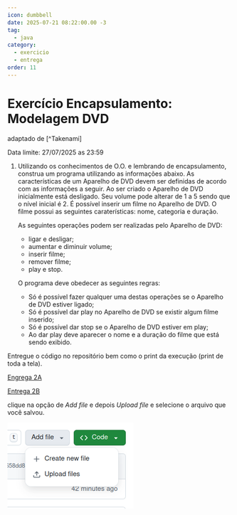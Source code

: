 ```yaml
---
icon: dumbbell
date: 2025-07-21 08:22:00.00 -3
tag:
  - java
category:
  - exercicio
  - entrega
order: 11
---
```


# Exercício Encapsulamento: Modelagem DVD

adaptado de [^Takenami]

Data limite: 27/07/2025 as 23:59


1. Utilizando os conhecimentos de O.O. e lembrando de encapsulamento, construa um programa utilizando as informações abaixo. As características de um Aparelho de DVD devem ser definidas de acordo com as informações a seguir. Ao ser criado o Aparelho de DVD inicialmente está desligado. Seu volume pode alterar de 1 a 5 sendo que o nível inicial é 2. É possível inserir um filme no Aparelho de DVD. O filme possui as seguintes caraterísticas: nome, categoria e duração. 

    As seguintes operações podem ser realizadas pelo Aparelho de DVD:
    - ligar e desligar;
    - aumentar e diminuir volume;
    - inserir filme;
    - remover filme;
    - play e stop.

    O programa deve obedecer as seguintes regras:
    - Só é possível fazer qualquer uma destas operações se o Aparelho de DVD estiver ligado;
    - Só é possível dar play no Aparelho de DVD se existir algum filme inserido;
    - Só é possível dar stop se o Aparelho de DVD estiver em play;
    - Ao dar play deve aparecer o nome e a duração do filme que está sendo exibido.

Entregue o código no repositório bem como o print da execução (print de toda a tela).


[Engrega 2A](https://classroom.github.com/a/3gIp8yJ-)

[Entrega 2B](https://classroom.github.com/a/lmrrV2Fb)

clique na opção de *Add file* e depois *Upload file* e selecione o arquivo que você salvou.

![](../img/AppfileUpload.png)


<!-- @include: ../../../includes/bib.md -->
